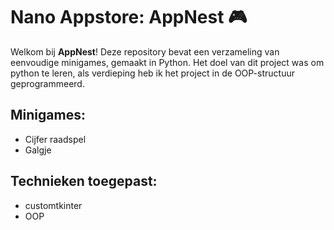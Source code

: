 # Nano Appstore: AppNest 🎮

Welkom bij **AppNest**! Deze repository bevat een verzameling van eenvoudige minigames, gemaakt in Python. 
Het doel van dit project was om python te leren, als verdieping heb ik het project in de OOP-structuur geprogrammeerd.


## Minigames:

- Cijfer raadspel
- Galgje


## Technieken toegepast:

- customtkinter
- OOP

